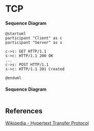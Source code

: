 TCP
===

#### Sequence Diagram

```plantuml
@startuml
participant "Client" as c
participant "Server" as s

c->s: GET HTTP/1.1
s->c: HTTP/1.1 200 OK
...
c->s: POST HTTP/1.1
s->c: HTTP/1.1 201 Created

@enduml

```

#### Sequence Diagram

```plantuml

```

References
----------

[Wikipedia - Hypertext Transfer Protocol](https://en.wikipedia.org/wiki/Hypertext_Transfer_Protocol)

